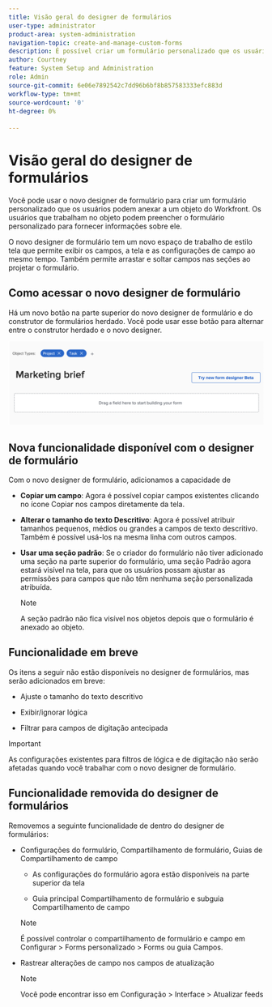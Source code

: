```yaml
---
title: Visão geral do designer de formulários
user-type: administrator
product-area: system-administration
navigation-topic: create-and-manage-custom-forms
description: É possível criar um formulário personalizado que os usuários podem anexar a um objeto do Workfront. Os usuários que trabalham no objeto podem preencher o formulário personalizado para fornecer informações sobre ele.
author: Courtney
feature: System Setup and Administration
role: Admin
source-git-commit: 6e06e7892542c7dd96b6bf8b857583333efc883d
workflow-type: tm+mt
source-wordcount: '0'
ht-degree: 0%

---
```


# Visão geral do designer de formulários

Você pode usar o novo designer de formulário para criar um formulário personalizado que os usuários podem anexar a um objeto do Workfront. Os usuários que trabalham no objeto podem preencher o formulário personalizado para fornecer informações sobre ele.

O novo designer de formulário tem um novo espaço de trabalho de estilo tela que permite exibir os campos, a tela e as configurações de campo ao mesmo tempo. Também permite arrastar e soltar campos nas seções ao projetar o formulário.

<!-- add screenshot when field settings empty state is ready -->

## Como acessar o novo designer de formulário

Há um novo botão na parte superior do novo designer de formulário e do construtor de formulários herdado. Você pode usar esse botão para alternar entre o construtor herdado e o novo designer.

![](assets/switch-views.png)

## Nova funcionalidade disponível com o designer de formulário

Com o novo designer de formulário, adicionamos a capacidade de

* **Copiar um campo**: Agora é possível copiar campos existentes clicando no ícone Copiar nos campos diretamente da tela.

* **Alterar o tamanho do texto Descritivo**: Agora é possível atribuir tamanhos pequenos, médios ou grandes a campos de texto descritivo. Também é possível usá-los na mesma linha com outros campos.

* **Usar uma seção padrão**: Se o criador do formulário não tiver adicionado uma seção na parte superior do formulário, uma seção Padrão agora estará visível na tela, para que os usuários possam ajustar as permissões para campos que não têm nenhuma seção personalizada atribuída.

   >[!NOTE]
   >
   >A seção padrão não fica visível nos objetos depois que o formulário é anexado ao objeto.

## Funcionalidade em breve

Os itens a seguir não estão disponíveis no designer de formulários, mas serão adicionados em breve:

* Ajuste o tamanho do texto descritivo

* Exibir/ignorar lógica

* Filtrar para campos de digitação antecipada

>[!IMPORTANT]
>
>As configurações existentes para filtros de lógica e de digitação não serão afetadas quando você trabalhar com o novo designer de formulário.

## Funcionalidade removida do designer de formulários

Removemos a seguinte funcionalidade de dentro do designer de formulários:


* Configurações do formulário, Compartilhamento de formulário, Guias de Compartilhamento de campo

   * As configurações do formulário agora estão disponíveis na parte superior da tela

   * Guia principal Compartilhamento de formulário e subguia Compartilhamento de campo
   >[!NOTE]
   >
   >É possível controlar o compartilhamento de formulário e campo em Configurar > Forms personalizado > Forms ou guia Campos.

* Rastrear alterações de campo nos campos de atualização
   >[!NOTE]
   >
   >Você pode encontrar isso em Configuração > Interface > Atualizar feeds
